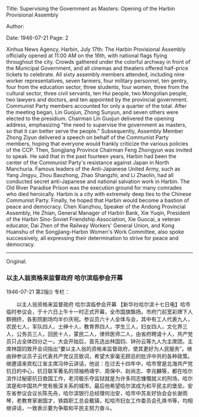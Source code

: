 Title: Supervising the Government as Masters: Opening of the Harbin Provisional Assembly

Author:

Date: 1946-07-21
Page: 2

Xinhua News Agency, Harbin, July 17th: The Harbin Provisional Assembly officially opened at 11:00 AM on the 16th, with national flags flying throughout the city. Crowds gathered under the colorful archway in front of the Municipal Government, and all cinemas and theaters offered half-price tickets to celebrate. All sixty assembly members attended, including nine worker representatives, seven farmers, four military personnel, ten gentry, four from the education sector, three students, four women, three from the cultural sector, three civil servants, ten Hui people, two Mongolian people, two lawyers and doctors, and ten appointed by the provincial government. Communist Party members accounted for only a quarter of the total. After the meeting began, Lin Guojun, Zhong Sunyun, and seven others were elected to the presidium. Chairman Lin Guojun delivered the opening address, emphasizing "the need to supervise the government as masters, so that it can better serve the people." Subsequently, Assembly Member Zhong Ziyun delivered a speech on behalf of the Communist Party members, hoping that everyone would frankly criticize the various policies of the CCP. Then, Songjiang Province Chairman Feng Zhongyun was invited to speak. He said that in the past fourteen years, Harbin had been the center of the Communist Party's resistance against Japan in North Manchuria. Famous leaders of the Anti-Japanese United Army, such as Yang Jingyu, Zhou Baozhong, Zhao Shangzhi, and Li Zhaolin, had all conducted secret anti-Japanese and national salvation work in Harbin. The Old River Paradise Prison was the execution ground for many comrades who died heroically. Harbin is a city with extremely deep ties to the Chinese Communist Party. Finally, he hoped that Harbin would become a bastion of peace and democracy. Chen Xianzhou, Speaker of the Andong Provincial Assembly, He Zhian, General Manager of Harbin Bank, Xie Yuqin, President of the Harbin Sino-Soviet Friendship Association, Xie Guocai, a veteran educator, Dai Zhen of the Railway Workers' General Union, and Kong Huanshu of the Songjiang-Harbin Women's Work Committee, also spoke successively, all expressing their determination to strive for peace and democracy.



<hr /> 

Original: 


### 以主人翁资格来监督政府  哈尔滨临参会开幕

1946-07-21
第2版()
专栏：

　　以主人翁资格来监督政府
    哈尔滨临参会开幕
    【新华社哈尔滨十七日电】哈市临时参议会，于十六日上午十一时正式开幕，全市国旗飘扬。市府门前宽彩牌下人群拥挤，各影院剧场均半价庆祝。参议员六十人全体与会，其中有工人代表九人，农民七人，军队四人，士绅十人，教育界四人，学生三人，妇女四人，文化界三人，公务员三人，回民十人，蒙民二人，律师医师二人，由省府聘请十人，共产党员只占全体四分之一。大会开始后，首先选出林国钧、钟孙云等九人为主席团，主席林国钧致开会词指出“要以主人翁的资格来监督政府，使其更好为人民服务”。继由钟参议员子云代表共产党议员致词，希望大家毫无顾忌的批评中共的各种政策。继邀请来宾松江省主席冯仲云讲话，他说：在过去十四年中，哈市曾是北海共产党抗日的中心，抗日联军著名的领袖杨靖宇、周保中、赵尚志、李兆麟等，都在哈尔滨作过秘密抗日救国工作，老河极乐夺监狱就是为许多同志慷慨就义的刑场，哈尔滨是和中国共产党有极深关系的城市。最后他希望哈尔滨成为和平民主的堡垒。安东省参议会议长陈先舟，哈尔滨银行总经理何治安，哈市中苏友好协会会长谢雨琴，老教育家谢国才，铁路职工总会戴镇，松哈市妇女工作委员会孔焕书等，均相继讲话，一致表示要为争取和平民主努力奋斗。
